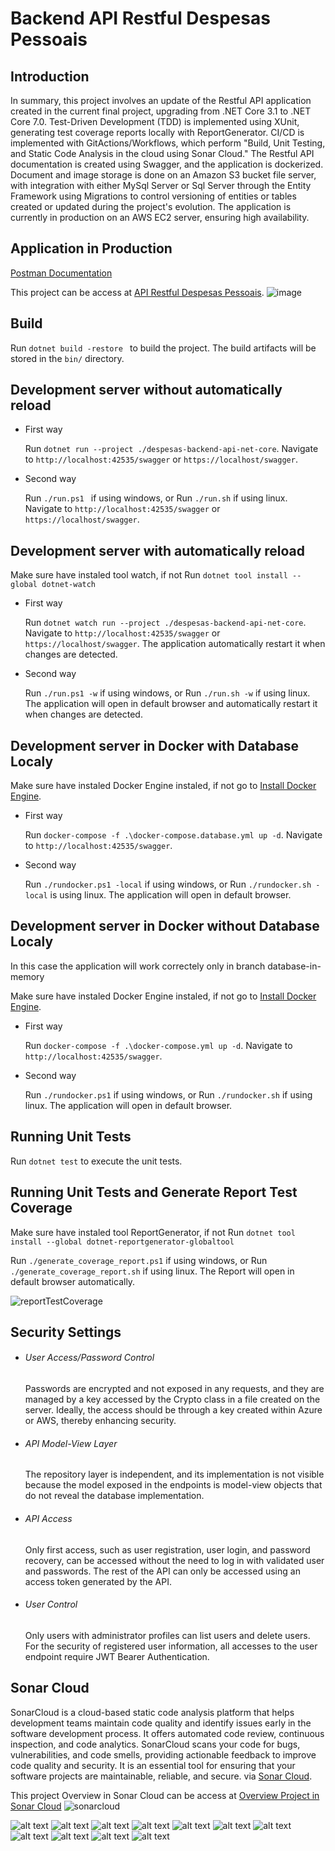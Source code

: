 # Backend API Restful Despesas Pessoais 

## Introduction

In summary, this project involves an update of the Restful API application created in the current final project, upgrading from .NET Core 3.1 to .NET Core 7.0. Test-Driven Development (TDD) is implemented using XUnit, generating test coverage reports locally with ReportGenerator. CI/CD is implemented with GitActions/Workflows, which perform "Build, Unit Testing, and Static Code Analysis in the cloud using Sonar Cloud." The Restful API documentation is created using Swagger, and the application is dockerized. Document and image storage is done on an Amazon S3 bucket file server, with integration with either MySql Server or Sql Server through the Entity Framework using Migrations to control versioning of entities or tables created or updated during the project's evolution. The application is currently in production on an AWS EC2 server, ensuring high availability.

## Application in Production 
[Postman Documentation]([https://www.postman.com/bold-eclipse-872793/workspace/api-despesas-pessoais/collection/16681680-86c1aecc-60d3-4133-9643-5f3d4a106575?action=share&creator=16681680](https://www.postman.com/bold-eclipse-872793/workspace/api-despesas-pessoais/overview))

This project can be access at [API Restful Despesas Pessoais](http://alexfariakof.com:42535/swagger).
![image](https://github.com/alexfariakof/despesas-backend-api-net-core/assets/42475620/c0abe2f5-da31-4907-90dc-bbb06a95d2f3)

## Build

Run `dotnet build -restore ` to build the project. The build artifacts will be stored in the `bin/` directory. 

## Development server without automatically reload

* First way

  Run `dotnet run --project ./despesas-backend-api-net-core`. Navigate to `http://localhost:42535/swagger` or `https://localhost/swagger`.

* Second way

  Run `./run.ps1 ` if using windows, or Run `./run.sh` if using linux. Navigate to `http://localhost:42535/swagger` or `https://localhost/swagger`.

## Development server with automatically reload

Make sure have instaled tool watch, if not Run `dotnet tool install --global dotnet-watch`

* First way

  Run `dotnet watch run --project ./despesas-backend-api-net-core`. Navigate to `http://localhost:42535/swagger` or `https://localhost/swagger`. The application automatically restart it when changes are detected.
  
* Second way

  Run `./run.ps1 -w` if using windows, or Run `./run.sh -w` if using linux. The application will open in default browser and automatically restart it when changes are detected.

## Development server in Docker with Database Localy

Make sure have instaled Docker Engine instaled, if not go to [Install Docker Engine](https://docs.docker.com/engine/install/).

* First way

  Run `docker-compose -f .\docker-compose.database.yml up -d`.  Navigate to `http://localhost:42535/swagger`. 
  
* Second way

  Run `./rundocker.ps1 -local` if using windows, or Run `./rundocker.sh -local` is using linux. The application will open in default browser.

## Development server in Docker without Database Localy 
In this case the application will work correctely only in branch database-in-memory

Make sure have instaled Docker Engine instaled, if not go to [Install Docker Engine](https://docs.docker.com/engine/install/).

* First way

  Run `docker-compose -f .\docker-compose.yml up -d`.  Navigate to `http://localhost:42535/swagger`. 
  
* Second way

  Run  `./rundocker.ps1` if using windows, or Run `./rundocker.sh` if using linux. The application will open in default browser.

  

## Running Unit Tests

Run `dotnet test` to execute the unit tests.

## Running Unit Tests and Generate Report Test Coverage

Make sure have instaled tool ReportGenerator, if not Run `dotnet tool install --global dotnet-reportgenerator-globaltool`

Run  `./generate_coverage_report.ps1` if using windows, or Run `./generate_coverage_report.sh` if using linux. The Report will open in default browser automatically.

![reportTestCoverage](https://github.com/alexfariakof/despesas-backend-api-net-core/assets/42475620/afd1b5e4-5a2f-490c-bf4f-a530df41c1ae)

## Security Settings
 <ul>
      <li>   
         <h6>User Access/Password Control</h6>
            <p>Passwords are encrypted and not exposed in any requests, and they are managed by a key  accessed by the Crypto class in a file created on the server. Ideally, the access should be through a key created within Azure or AWS, thereby enhancing security.
         </p>
      </li>
      <li>
         <h6>API Model-View Layer</h6>
            <p>The repository layer is independent, and its implementation is not visible because the model exposed in the endpoints is model-view objects that do not reveal the database implementation.
         </p>
      </li>
      <li>
         <h6>API Access</h6>
            <p>Only first access, such as user registration, user login, and password recovery, can be accessed without the need to log in with validated user and passwords. The rest of the API can only be accessed using an access token generated by the API. 
         </p>
      </li>
      <li>
         <h6>User Control</h6>
            <p>Only users with administrator profiles can list users and delete users. For the security of registered user information, all accesses to the user endpoint require JWT Bearer Authentication.
         </p>
      </li>                 
 </ul>


## Sonar Cloud

SonarCloud is a cloud-based static code analysis platform that helps development teams maintain code quality and identify issues early in the software development process. It offers automated code review, continuous inspection, and code analytics. SonarCloud scans your code for bugs, vulnerabilities, and code smells, providing actionable feedback to improve code quality and security. It is an essential tool for ensuring that your software projects are maintainable, reliable, and secure. via [Sonar Cloud](https://sonarcloud.io/).

This project Overview in Sonar Cloud can be access at [Overview Project in Sonar Cloud](https://sonarcloud.io/project/overview?id=alexfariakof_despesas-backend-api-net-core) 
![sonarcloud](https://github.com/alexfariakof/despesas-backend-api-net-core/assets/42475620/fd4b2bc7-c254-438b-8194-a07ec62da86b)

![alt text](https://sonarcloud.io/api/project_badges/measure?project=alexfariakof_despesas-backend-api-net-core&metric=vulnerabilities) ![alt text](https://sonarcloud.io/api/project_badges/measure?project=alexfariakof_despesas-backend-api-net-core&metric=bugs) ![alt text](https://sonarcloud.io/api/project_badges/measure?project=alexfariakof_despesas-backend-api-net-core&metric=security_rating) ![alt text](https://sonarcloud.io/api/project_badges/measure?project=alexfariakof_despesas-backend-api-net-core&metric=sqale_rating) ![alt text](https://sonarcloud.io/api/project_badges/measure?project=alexfariakof_despesas-backend-api-net-core&metric=code_smells) ![alt text](https://sonarcloud.io/api/project_badges/measure?project=alexfariakof_despesas-backend-api-net-core&metric=ncloc) ![alt text](https://sonarcloud.io/api/project_badges/measure?project=alexfariakof_despesas-backend-api-net-core&metric=coverage) ![alt text](https://sonarcloud.io/api/project_badges/measure?project=alexfariakof_despesas-backend-api-net-core&metric=sqale_index) ![alt text](https://sonarcloud.io/api/project_badges/measure?project=alexfariakof_despesas-backend-api-net-core&metric=alert_status) ![alt text](https://sonarcloud.io/api/project_badges/measure?project=alexfariakof_despesas-backend-api-net-core&metric=reliability_rating) ![alt text](https://sonarcloud.io/api/project_badges/measure?project=alexfariakof_despesas-backend-api-net-core&metric=duplicated_lines_density)
